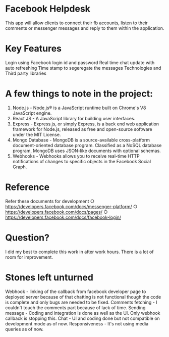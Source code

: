 # Facebook Helpdesk 
This app will allow clients to connect their fb accounts, listen to their comments or messenger messages and reply to them within the application.

# Key Features

Login using Facebook login id and password
Real time chat update with auto refreshing
Time stamp to segeregate the messages
Technologies and Third party libraries

# A few things to note in the project:

1. Node.js - Node.js® is a JavaScript runtime built on Chrome's V8 JavaScript engine.
2. React JS - A JavaScript library for building user interfaces.
3.   Express - Express.js, or simply Express, is a back end web application framework for Node.js, released as free and open-source software under the MIT License.
4. Mongo Database - MongoDB is a source-available cross-platform document-oriented database program. Classified as a NoSQL database program, MongoDB uses JSON-like documents with optional schemas.
5. Webhooks - Webhooks allows you to receive real-time HTTP notifications of changes to specific objects in the Facebook Social Graph.







# Reference
Refer these documents for development ○ https://developers.facebook.com/docs/messenger-platform/ ○ https://developers.facebook.com/docs/pages/ ○ https://developers.facebook.com/docs/facebook-login/

# Question?
I did my best to complete this work in after work hours. There is a lot of room for improvement.

# Stones left unturned
Webhook - linking of the callback from facebook developer page to deployed server because of that chatting is not functional though the code is complete and only bugs are needed to be fixed.
Comments fetching - I couldn't touch the comments part because of lack of time.
Sending message - Coding and integration is done as well as the UI. Only webhook callback is stopping this.
Chat - UI and coding done but not compatible on development mode as of now.
Responsiveness - It's not using media queries as of now.
